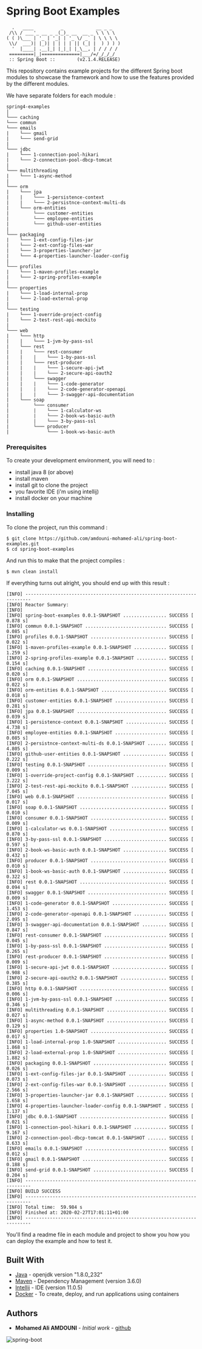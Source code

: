 # Spring Boot Examples

```
  .   ____          _            __ _ _
 /\\ / ___'_ __ _ _(_)_ __  __ _ \ \ \ \
( ( )\___ | '_ | '_| | '_ \/ _` | \ \ \ \
 \\/  ___)| |_)| | | | | || (_| |  ) ) ) )
  '  |____| .__|_| |_|_| |_\__, | / / / /
 =========|_|==============|___/=/_/_/_/
 :: Spring Boot ::        (v2.1.4.RELEASE)

```

This repository contains example projects for the different Spring boot modules to showcase the framework
and how to use the features provided by the different modules.

We have separate folders for each module :

```
spring4-examples
│
└─── caching
└─── commun
└─── emails
|    └─── gmail
|    └─── send-grid
|
└─── jdbc
|    └─── 1-connection-pool-hikari
|    └─── 2-connection-pool-dbcp-tomcat
|
└─── multithreading
|    └─── 1-async-method
|
└─── orm
|    └─── jpa
|    |    └─── 1-persistence-context
|    |    └─── 2-persistnce-context-multi-ds
|    └─── orm-entities
|         └─── customer-entities
|         └─── employee-entities
|         └─── github-user-entities
|
└─── packaging
|    └─── 1-ext-config-files-jar
|    └─── 2-ext-config-files-war
|    └─── 3-properties-launcher-jar
|    └─── 4-properties-launcher-loader-config
|
└─── profiles
|    └─── 1-maven-profiles-example
|    └─── 2-spring-profiles-example
|
└─── properties
|    └─── 1-load-internal-prop
|    └─── 2-load-external-prop
|
└─── testing
|    └─── 1-override-project-config
|    └─── 2-test-rest-api-mockito
|
└─── web
|    └─── http
|    |    └─── 1-jvm-by-pass-ssl
|    └─── rest
|    |    └─── rest-consumer
|    |    |    └─── 1-by-pass-ssl
|    |    └─── rest-producer
|    |    |    └─── 1-secure-api-jwt
|    |    |    └─── 2-secure-api-oauth2
|    |    └─── swagger
|    |    |    └─── 1-code-generator
|    |    |    └─── 2-code-generator-openapi
|    |    |    └─── 3-swagger-api-documentation
|    └─── soap
|         └─── consumer
|         |    └─── 1-calculator-ws
|         |    └─── 2-book-ws-basic-auth
|         |    └─── 3-by-pass-ssl
|         └─── producer
|              └─── 1-book-ws-basic-auth
```

### Prerequisites

To create your development environment, you will need to :

- install java 8 (or above)
- install maven
- install git to clone the project
- you favorite IDE (i'm using intellij) 
- install docker on your machine

### Installing

To clone the project, run this command :

```shell script
$ git clone https://github.com/amdouni-mohamed-ali/spring-boot-examples.git
$ cd spring-boot-examples
```

And run this to make that the project compiles :

```shell script
$ mvn clean install
```

If everything turns out alright, you should end up with this result :

```log
[INFO] ------------------------------------------------------------------------
[INFO] Reactor Summary:
[INFO] 
[INFO] spring-boot-examples 0.0.1-SNAPSHOT ................ SUCCESS [  0.878 s]
[INFO] commun 0.0.1-SNAPSHOT .............................. SUCCESS [  0.085 s]
[INFO] profiles 0.0.1-SNAPSHOT ............................ SUCCESS [  0.022 s]
[INFO] 1-maven-profiles-example 0.0.1-SNAPSHOT ............ SUCCESS [  1.259 s]
[INFO] 2-spring-profiles-example 0.0.1-SNAPSHOT ........... SUCCESS [  0.154 s]
[INFO] caching 0.0.1-SNAPSHOT ............................. SUCCESS [  0.020 s]
[INFO] orm 0.0.1-SNAPSHOT ................................. SUCCESS [  0.022 s]
[INFO] orm-entities 0.0.1-SNAPSHOT ........................ SUCCESS [  0.018 s]
[INFO] customer-entities 0.0.1-SNAPSHOT ................... SUCCESS [  0.281 s]
[INFO] jpa 0.0.1-SNAPSHOT ................................. SUCCESS [  0.039 s]
[INFO] 1-persistence-context 0.0.1-SNAPSHOT ............... SUCCESS [  4.738 s]
[INFO] employee-entities 0.0.1-SNAPSHOT ................... SUCCESS [  0.085 s]
[INFO] 2-persistnce-context-multi-ds 0.0.1-SNAPSHOT ....... SUCCESS [  4.805 s]
[INFO] github-user-entities 0.0.1-SNAPSHOT ................ SUCCESS [  0.222 s]
[INFO] testing 0.0.1-SNAPSHOT ............................. SUCCESS [  0.009 s]
[INFO] 1-override-project-config 0.0.1-SNAPSHOT ........... SUCCESS [  3.222 s]
[INFO] 2-test-rest-api-mockito 0.0.1-SNAPSHOT ............. SUCCESS [  7.045 s]
[INFO] web 0.0.1-SNAPSHOT ................................. SUCCESS [  0.017 s]
[INFO] soap 0.0.1-SNAPSHOT ................................ SUCCESS [  0.010 s]
[INFO] consumer 0.0.1-SNAPSHOT ............................ SUCCESS [  0.009 s]
[INFO] 1-calculator-ws 0.0.1-SNAPSHOT ..................... SUCCESS [  0.870 s]
[INFO] 3-by-pass-ssl 0.0.1-SNAPSHOT ....................... SUCCESS [  0.597 s]
[INFO] 2-book-ws-basic-auth 0.0.1-SNAPSHOT ................ SUCCESS [  0.432 s]
[INFO] producer 0.0.1-SNAPSHOT ............................ SUCCESS [  0.010 s]
[INFO] 1-book-ws-basic-auth 0.0.1-SNAPSHOT ................ SUCCESS [  0.322 s]
[INFO] rest 0.0.1-SNAPSHOT ................................ SUCCESS [  0.094 s]
[INFO] swagger 0.0.1-SNAPSHOT ............................. SUCCESS [  0.009 s]
[INFO] 1-code-generator 0.0.1-SNAPSHOT .................... SUCCESS [  1.453 s]
[INFO] 2-code-generator-openapi 0.0.1-SNAPSHOT ............ SUCCESS [  2.095 s]
[INFO] 3-swagger-api-documentation 0.0.1-SNAPSHOT ......... SUCCESS [  0.847 s]
[INFO] rest-consumer 0.0.1-SNAPSHOT ....................... SUCCESS [  0.045 s]
[INFO] 1-by-pass-ssl 0.0.1-SNAPSHOT ....................... SUCCESS [  0.265 s]
[INFO] rest-producer 0.0.1-SNAPSHOT ....................... SUCCESS [  0.009 s]
[INFO] 1-secure-api-jwt 0.0.1-SNAPSHOT .................... SUCCESS [  0.908 s]
[INFO] 2-secure-api-oauth2 0.0.1-SNAPSHOT ................. SUCCESS [  0.385 s]
[INFO] http 0.0.1-SNAPSHOT ................................ SUCCESS [  0.006 s]
[INFO] 1-jvm-by-pass-ssl 0.0.1-SNAPSHOT ................... SUCCESS [  0.346 s]
[INFO] multithreading 0.0.1-SNAPSHOT ...................... SUCCESS [  0.027 s]
[INFO] 1-async-method 0.0.1-SNAPSHOT ...................... SUCCESS [  0.129 s]
[INFO] properties 1.0-SNAPSHOT ............................ SUCCESS [  0.017 s]
[INFO] 1-load-internal-prop 1.0-SNAPSHOT .................. SUCCESS [  1.868 s]
[INFO] 2-load-external-prop 1.0-SNAPSHOT .................. SUCCESS [  1.882 s]
[INFO] packaging 0.0.1-SNAPSHOT ........................... SUCCESS [  0.026 s]
[INFO] 1-ext-config-files-jar 0.0.1-SNAPSHOT .............. SUCCESS [  0.073 s]
[INFO] 2-ext-config-files-war 0.0.1-SNAPSHOT .............. SUCCESS [  2.566 s]
[INFO] 3-properties-launcher-jar 0.0.1-SNAPSHOT ........... SUCCESS [  1.658 s]
[INFO] 4-properties-launcher-loader-config 0.0.1-SNAPSHOT . SUCCESS [  1.137 s]
[INFO] jdbc 0.0.1-SNAPSHOT ................................ SUCCESS [  0.021 s]
[INFO] 1-connection-pool-hikari 0.0.1-SNAPSHOT ............ SUCCESS [  9.167 s]
[INFO] 2-connection-pool-dbcp-tomcat 0.0.1-SNAPSHOT ....... SUCCESS [  8.633 s]
[INFO] emails 0.0.1-SNAPSHOT .............................. SUCCESS [  0.012 s]
[INFO] gmail 0.0.1-SNAPSHOT ............................... SUCCESS [  0.188 s]
[INFO] send-grid 0.0.1-SNAPSHOT ........................... SUCCESS [  0.204 s]
[INFO] ------------------------------------------------------------------------
[INFO] BUILD SUCCESS
[INFO] ------------------------------------------------------------------------
[INFO] Total time:  59.984 s
[INFO] Finished at: 2020-02-27T17:01:11+01:00
[INFO] ------------------------------------------------------------------------
```

You'll find a readme file in each module and project to show you how you can deploy the example and how to test it.

## Built With

* [Java](https://openjdk.java.net/) - openjdk version "1.8.0_232"
* [Maven](https://maven.apache.org/) - Dependency Management (version 3.6.0)
* [Intellij](https://www.jetbrains.com/) - IDE (version 11.0.5)
* [Docker](https://www.docker.com/) - To create, deploy, and run applications using containers

## Authors

* **Mohamed Ali AMDOUNI** - *Initial work* - [github](https://github.com/amdouni-mohamed-ali)

![spring-boot](https://user-images.githubusercontent.com/16627692/75462360-6ef00400-5984-11ea-860f-0869802c3521.png)

